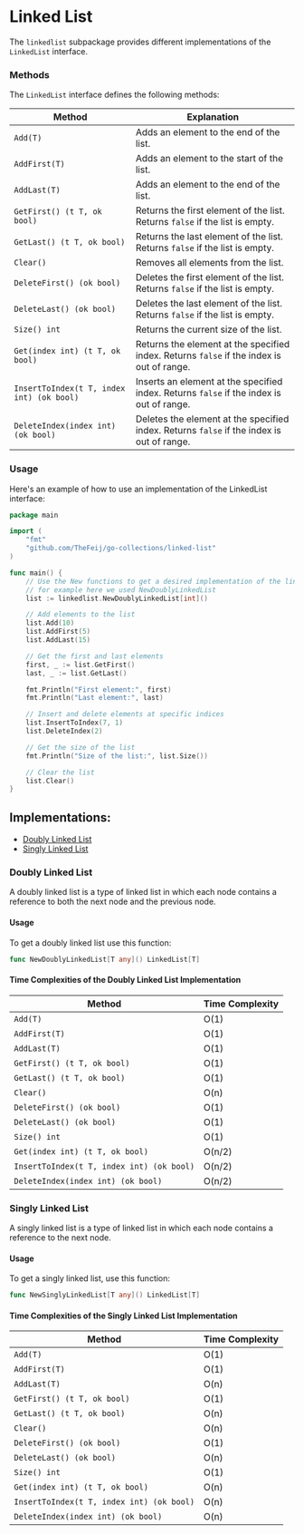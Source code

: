 # Linked List

The `linkedlist` subpackage provides different implementations of the `LinkedList` interface.

### Methods

The `LinkedList` interface defines the following methods:

| Method                                    | Explanation                                                                               |
|-------------------------------------------|-------------------------------------------------------------------------------------------|
| `Add(T)`                                  | Adds an element to the end of the list.                                                   |
| `AddFirst(T)`                             | Adds an element to the start of the list.                                                 |
| `AddLast(T)`                              | Adds an element to the end of the list.                                                   |
| `GetFirst() (t T, ok bool)`               | Returns the first element of the list. Returns `false` if the list is empty.              |
| `GetLast() (t T, ok bool)`                | Returns the last element of the list. Returns `false` if the list is empty.               |
| `Clear()`                                 | Removes all elements from the list.                                                       |
| `DeleteFirst() (ok bool)`                 | Deletes the first element of the list. Returns `false` if the list is empty.              |
| `DeleteLast() (ok bool)`                  | Deletes the last element of the list. Returns `false` if the list is empty.               |
| `Size() int`                              | Returns the current size of the list.                                                     |
| `Get(index int) (t T, ok bool)`           | Returns the element at the specified index. Returns `false` if the index is out of range. |
| `InsertToIndex(t T, index int) (ok bool)` | Inserts an element at the specified index. Returns `false` if the index is out of range.  |
| `DeleteIndex(index int) (ok bool)`        | Deletes the element at the specified index. Returns `false` if the index is out of range. |

### Usage

Here's an example of how to use an implementation of the LinkedList interface:

```go
package main

import (
	"fmt"
	"github.com/TheFeij/go-collections/linked-list"
)

func main() {
	// Use the New functions to get a desired implementation of the linked list
	// for example here we used NewDoublyLinkedList
	list := linkedlist.NewDoublyLinkedList[int]()

	// Add elements to the list
	list.Add(10)
	list.AddFirst(5)
	list.AddLast(15)

	// Get the first and last elements
	first, _ := list.GetFirst()
	last, _ := list.GetLast()

	fmt.Println("First element:", first)
	fmt.Println("Last element:", last)

	// Insert and delete elements at specific indices
	list.InsertToIndex(7, 1)
	list.DeleteIndex(2)

	// Get the size of the list
	fmt.Println("Size of the list:", list.Size())

	// Clear the list
	list.Clear()
}
```


## Implementations:

- [Doubly Linked List](#doubly-linked-list)
- [Singly Linked List](#singly-linked-list)

### Doubly Linked List

A doubly linked list is a type of linked list in which each node contains
a reference to both the next node and the previous node.

#### Usage

To get a doubly linked list use this function:
```go
func NewDoublyLinkedList[T any]() LinkedList[T]
```

#### Time Complexities of the Doubly Linked List Implementation

| Method                                        | Time Complexity |
|-----------------------------------------------|-----------------|
| `Add(T)`                                      | O(1)            |
| `AddFirst(T)`                                 | O(1)            |
| `AddLast(T)`                                  | O(1)            |
| `GetFirst() (t T, ok bool)`                   | O(1)            |
| `GetLast() (t T, ok bool)`                    | O(1)            |
| `Clear()`                                     | O(n)            |
| `DeleteFirst() (ok bool)`                     | O(1)            |
| `DeleteLast() (ok bool)`                      | O(1)            |
| `Size() int`                                  | O(1)            |
| `Get(index int) (t T, ok bool)`               | O(n/2)          |
| `InsertToIndex(t T, index int) (ok bool)`     | O(n/2)          |
| `DeleteIndex(index int) (ok bool)`            | O(n/2)          |


### Singly Linked List

A singly linked list is a type of linked list in which each node contains
a reference to the next node.

#### Usage

To get a singly linked list, use this function:
```go
func NewSinglyLinkedList[T any]() LinkedList[T]
```

#### Time Complexities of the Singly Linked List Implementation

| Method                                        | Time Complexity |
|-----------------------------------------------|-----------------|
| `Add(T)`                                      | O(1)            |
| `AddFirst(T)`                                 | O(1)            |
| `AddLast(T)`                                  | O(n)            |
| `GetFirst() (t T, ok bool)`                   | O(1)            |
| `GetLast() (t T, ok bool)`                    | O(n)            |
| `Clear()`                                     | O(n)            |
| `DeleteFirst() (ok bool)`                     | O(1)            |
| `DeleteLast() (ok bool)`                      | O(n)            |
| `Size() int`                                  | O(1)            |
| `Get(index int) (t T, ok bool)`               | O(n)            |
| `InsertToIndex(t T, index int) (ok bool)`     | O(n)            |
| `DeleteIndex(index int) (ok bool)`            | O(n)            |

